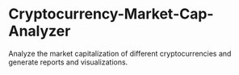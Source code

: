 # Cryptocurrency-Market-Cap-Analyzer
Analyze the market capitalization of different cryptocurrencies and generate reports and visualizations.
